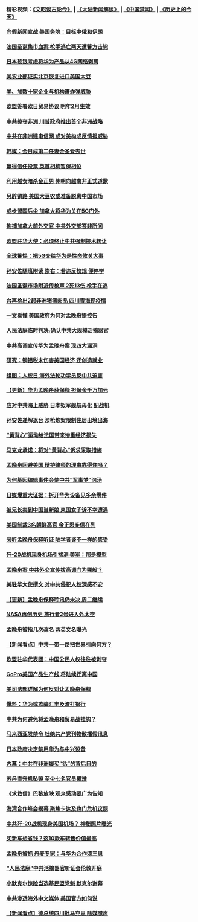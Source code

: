 #### 精彩视频：[《文昭谈古论今》](https://github.com/gfw-breaker/wenzhao/blob/master/README.md?t=12140931) | [《大陆新闻解读》](https://github.com/gfw-breaker/ntdtv-comedy/blob/master/README.md?t=12140931) | [《中国禁闻》](https://github.com/gfw-breaker/ntdtv-news/blob/master/README.md?t=12140931) | [《历史上的今天》](https://github.com/gfw-breaker/today-in-history/blob/master/README.md?t=12140931) 

#### [向假新闻宣战 美国务院：目标中俄和伊朗](../pages/nsc418/n10909483.md?t=12140931) 

#### [法国圣诞集市血案 枪手逃亡两天遭警方击毙](../pages/nsc418/n10909711.md?t=12140931) 

#### [日本软银考虑将华为产品从4G网络剥离](../pages/nsc418/n10909502.md?t=12140931) 

#### [美农业部证实北京恢复进口美国大豆](../pages/nsc418/n10909553.md?t=12140931) 

#### [美、加数十家企业与机构遭炸弹威胁](../pages/nsc418/n10909561.md?t=12140931) 

#### [欧盟签署欧日贸易协议  明年2月生效](../pages/nsc418/n10909022.md?t=12140931) 

#### [中共掠夺非洲 川普政府推出首个非洲战略](../pages/nsc418/n10909107.md?t=12140931) 

#### [中共在非洲建电信网 或对美构成反情报威胁](../pages/nsc418/n10908572.md?t=12140931) 

#### [韩媒：金日成第二任妻金圣爱去世](../pages/nsc418/n10907348.md?t=12140931) 

#### [赢得信任投票 英首相梅暂保相位](../pages/nsc418/n10907229.md?t=12140931) 

#### [利用越女暗杀金正男 传朝向越南非正式道歉](../pages/nsc418/n10907137.md?t=12140931) 

#### [另辟销路 美国大豆农或准备脱离中国市场](../pages/nsc418/n10906755.md?t=12140931) 

#### [或步盟国后尘 加拿大将华为关在5G门外](../pages/nsc418/n10906948.md?t=12140931) 

#### [拘捕加拿大前外交官 中共外交部答非所问](../pages/nsc418/n10906805.md?t=12140931) 

#### [欧盟驻华大使：必须终止中共强制技术转让](../pages/nsc418/n10906425.md?t=12140931) 

#### [全球警惕：把5G交给华为是性命攸关大事](../pages/nsc418/n10906129.md?t=12140931) 

#### [孙安佐随班附读 崇右：若违反校规 便停学](../pages/nsc418/n10906519.md?t=12140931) 

#### [法国圣诞市场附近传枪声 2死13伤 枪手在逃](../pages/nsc418/n10906474.md?t=12140931) 

#### [台再检出2起非洲猪瘟肉品 四川青海现疫情](../pages/nsc418/n10905719.md?t=12140931) 

#### [一文看懂 美国政府为何对孟晚舟提控告](../pages/nsc418/n10904250.md?t=12140931) 

#### [人民法庭临时判决:确认中共大规模活摘器官](../pages/nsc418/n10905079.md?t=12140931) 

#### [中共高调宣传华为孟晚舟案 现四大漏洞](../pages/nsc418/n10904788.md?t=12140931) 

#### [研究：钢铝税未伤害美国经济 还创造就业](../pages/nsc418/n10904853.md?t=12140931) 

#### [组图：人权日 海外法轮功学员反中共迫害](../pages/nsc418/n10903703.md?t=12140931) 

#### [【更新】华为孟晚舟获保释 担保金千万加元](../pages/nsc418/n10904401.md?t=12140931) 

#### [应对中共海上威胁 日本拟军舰航母化 配战机](../pages/nsc418/n10904429.md?t=12140931) 

#### [孙安佐递解返台 涉枪炮案限制住居出境出海](../pages/nsc418/n10904508.md?t=12140931) 

#### [“黄背心”运动给法国带来惨重经济损失](../pages/nsc418/n10904100.md?t=12140931) 

#### [马克龙承诺：将对“黄背心”诉求采取措施](../pages/nsc418/n10904057.md?t=12140931) 

#### [孟晚舟回避美国 辩护律师的理由靠得住吗？](../pages/nsc418/n10903337.md?t=12140931) 

#### [为何基因编辑事件会使中共“军事梦”泡汤](../pages/nsc418/n10901955.md?t=12140931) 

#### [日媒爆重大证据：拆开华为设备见多余零件](../pages/nsc418/n10903419.md?t=12140931) 

#### [被兄长卖到中国当新娘 柬国女子诉不幸遭遇](../pages/nsc418/n10903571.md?t=12140931) 

#### [美国制裁3名朝鲜高官 金正恩亲信在列](../pages/nsc418/n10903139.md?t=12140931) 

#### [旁听孟晚舟保释听证 陆学者谈不一样的感受](../pages/nsc418/n10903199.md?t=12140931) 

#### [歼-20战机现身机场引揣测 美军：那是模型](../pages/nsc418/n10903152.md?t=12140931) 

#### [孟晚舟案 中共外交宣传拔高调门为哪般？](../pages/nsc418/n10902536.md?t=12140931) 

#### [美驻华大使撰文 对中共侵犯人权深感不安](../pages/nsc418/n10902576.md?t=12140931) 

#### [【更新】孟晚舟保释聆讯仍未决 周二继续](../pages/nsc418/n10902280.md?t=12140931) 

#### [NASA再创历史 旅行者2号进入外太空](../pages/nsc418/n10902186.md?t=12140931) 

#### [孟晚舟被指几次改名 两英文名曝光](../pages/nsc418/n10902460.md?t=12140931) 

#### [【新闻看点】中共一带一路把世界引向何方？](../pages/nsc418/n10902174.md?t=12140931) 

#### [欧盟驻华代表团：中国公民人权往往被剥夺](../pages/nsc418/n10902220.md?t=12140931) 

#### [GoPro美国产品生产线 将陆续迁离中国](../pages/nsc418/n10902041.md?t=12140931) 

#### [美司法部详解为何反对让孟晚舟保释](../pages/nsc418/n10902113.md?t=12140931) 

#### [爆料：华为或欺骗汇丰及渣打银行](../pages/nsc418/n10902104.md?t=12140931) 

#### [中共为何避免将孟晚舟和贸易战挂钩？](../pages/nsc418/n10901942.md?t=12140931) 

#### [马来西亚发禁令 杜绝共产党刊物散播假讯息](../pages/nsc418/n10901784.md?t=12140931) 

#### [日本政府决定禁用华为与中兴设备](../pages/nsc418/n10901481.md?t=12140931) 

#### [内幕：中共在非洲爆买“钴”的背后目的](../pages/nsc418/n10898949.md?t=12140931) 

#### [苏丹直升机坠毁 至少七名官员罹难](../pages/nsc418/n10900117.md?t=12140931) 

#### [《求救信》巴黎放映 观众感动要广为告知](../pages/nsc418/n10900019.md?t=12140931) 

#### [海湾合作峰会揭幕 聚焦卡达及也门危机议题](../pages/nsc418/n10899688.md?t=12140931) 

#### [中共歼-20战机现身美国机场？ 神秘照片曝光](../pages/nsc418/n10899663.md?t=12140931) 

#### [买新车想省钱？这10款车转售价值最高](../pages/nsc418/n10898117.md?t=12140931) 

#### [孟晚舟被抓 丹麦专家：与华为合作须三思](../pages/nsc418/n10899564.md?t=12140931) 

#### [“人民法庭”中共活摘器官听证会伦敦开庭](../pages/nsc418/n10899563.md?t=12140931) 

#### [小默克尔惊险当选基民盟党魁 默克尔谢幕](../pages/nsc418/n10899491.md?t=12140931) 

#### [中共渗透海外中文媒体 美国官方如何说](../pages/nsc418/n10893253.md?t=12140931) 

#### [【新闻看点】德总统四川批马克思 陆媒噤声](../pages/nsc418/n10899297.md?t=12140931) 

